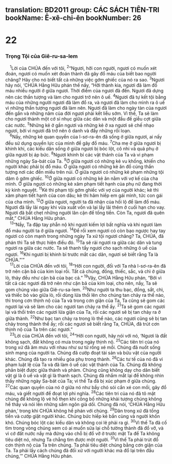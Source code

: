 translation: BD2011
group: CÁC SÁCH TIÊN-TRI
bookName: Ê-xê-chi-ên 
bookNumber: 26
-------

<div class="title"><h1>22</h1><h3>Trọng Tội của Giê-ru-sa-lem</h3></div>
<span class="verse exe_22_1"> <sup>1</sup>Lời của CHÚA đến với tôi, </span>
<span class="verse exe_22_2"><sup>2</sup>“Ngươi, hỡi con người, ngươi có muốn xét đoán, ngươi có muốn xét đoán thành đã gây đổ máu của biết bao người chăng? Hãy cho nó biết tất cả những việc gớm ghiếc của nó ra sao. </span>
<span class="verse exe_22_3"><sup>3</sup>Ngươi hãy nói, ‘CHÚA Hằng Hữu phán thế nầy, “Hỡi thành kia, ngươi đã làm đổ máu nhiều người ở giữa ngươi. Thời điểm của ngươi đã đến. Ngươi đã dựng nên các thần tượng và làm cho ngươi trở nên ô uế. </span>
<span class="verse exe_22_4"><sup>4</sup>Ngươi đã tự kết tội bằng máu của những người ngươi đã làm đổ ra, và ngươi đã làm cho mình ra ô uế vì những thần tượng ngươi đã làm nên. Ngươi đã làm cho ngày tàn của ngươi đến gần và những năm của đời ngươi phải kết liễu sớm. Vì thế, Ta sẽ làm cho ngươi thành một cớ sỉ nhục giữa các dân và một đầu đề giễu cợt giữa các nước. </span>
<span class="verse exe_22_5"><sup>5</sup>Những kẻ ở gần ngươi và những kẻ ở xa ngươi sẽ chế nhạo ngươi, bởi vì ngươi đã trở nên ô danh và đầy những rối loạn.<br/></span>
<span class="verse exe_22_6"> <sup>6</sup>Nầy, những kẻ quan quyền của I-sơ-ra-ên đã sống ở giữa ngươi, ai nấy đều sử dụng quyền lực của mình để gây đổ máu. </span>
<span class="verse exe_22_7"><sup>7</sup>Cha mẹ ở giữa ngươi bị khinh khi, các kiều dân sống ở giữa ngươi bị bóc lột, cô nhi và quả phụ ở giữa ngươi bị áp bức. </span>
<span class="verse exe_22_8"><sup>8</sup>Ngươi khinh bỉ các vật thánh của Ta và vi phạm những ngày Sa-bát của Ta. </span>
<span class="verse exe_22_9"><sup>9</sup>Ở giữa ngươi có những kẻ vu khống, khiến cho người khác phải bị đổ máu. Ở giữa ngươi có những kẻ ăn đồ cúng thần tượng nơi các đền miếu trên núi. Ở giữa ngươi có những kẻ phạm những tội dâm ô gớm ghiếc. </span>
<span class="verse exe_22_10"><sup>10</sup>Ở giữa ngươi có những kẻ ăn nằm với vợ kế của cha mình. Ở giữa ngươi có những kẻ xâm phạm tiết hạnh của phụ nữ đang thời kỳ kinh nguyệt. </span>
<span class="verse exe_22_11"><sup>11</sup>Kẻ thì phạm tội gớm ghiếc với vợ của người khác; kẻ thì xâm phạm tiết hạnh của con dâu; kẻ thì hãm hiếp em gái mình, tức con gái của cha mình. </span>
<span class="verse exe_22_12"><sup>12</sup>Ở giữa ngươi, người ta đã nhận của hối lộ để làm đổ máu. Ngươi đã lấy lãi ngay khi vừa xuất vốn và lại lấy lãi thêm ở cuối hạn cho vay. Ngươi đã bắt chẹt những người lân cận để tống tiền. Còn Ta, ngươi đã quên mất,” CHÚA Hằng Hữu phán.<br/></span>
<span class="verse exe_22_13"> <sup>13</sup>“Nầy, Ta đập tay phẫn nộ khi ngươi kiếm lợi bất nghĩa và khi ngươi làm đổ máu người ta ở giữa ngươi. </span>
<span class="verse exe_22_14"><sup>14</sup>Ðể rồi xem ngươi có còn bạo ngược hay tay ngươi có còn mạnh trong những ngày Ta xử tội ngươi chăng? Ta, CHÚA, đã phán thì Ta sẽ thực hiện điều đó. </span>
<span class="verse exe_22_15"><sup>15</sup>Ta sẽ rải ngươi ra giữa các dân và tung ngươi ra giữa các nước. Ta sẽ thanh tẩy ngươi cho sạch những ô uế của ngươi. </span>
<span class="verse exe_22_16"><sup>16</sup>Khi ngươi bị khinh bỉ trước mắt các dân, ngươi sẽ biết rằng Ta là CHÚA.”’”<br/></span>
<span class="verse exe_22_17"> <sup>17</sup>Lời của CHÚA đến với tôi, </span>
<span class="verse exe_22_18"><sup>18</sup>“Hỡi con người, đối với Ta nhà I-sơ-ra-ên đã trở nên cặn bã của kim loại rồi. Tất cả chúng, đồng, thiếc, sắc, và chì ở giữa lò, thảy đều như cặn bã của bạc cả.” </span>
<span class="verse exe_22_19"><sup>19</sup>Vậy, CHÚA Hằng Hữu phán, “Bởi vì tất cả các ngươi đã trở nên như cặn bã của kim loại, cho nên, nầy, Ta sẽ gom chúng vào giữa Giê-ru-sa-lem. </span>
<span class="verse exe_22_20"><sup>20</sup>Như người ta thu bạc, đồng, sắt, chì, và thiếc bỏ vào giữa lò, rồi dùng lửa thổi lên cho chúng tan chảy ra thể nào, thì trong cơn thịnh nộ của Ta và trong cơn giận của Ta, Ta cũng sẽ gom các ngươi lại và sẽ làm cho các ngươi tan chảy ra thể ấy. </span>
<span class="verse exe_22_21"><sup>21</sup>Ta sẽ gom các ngươi lại và thổi trên các ngươi lửa giận của Ta, rồi các ngươi sẽ bị tan chảy ra ở giữa thành. </span>
<span class="verse exe_22_22"><sup>22</sup>Như bạc tan chảy ra trong lò thể nào, các ngươi cũng sẽ bị tan chảy trong thành thể ấy; rồi các ngươi sẽ biết rằng Ta, CHÚA, đã trút cơn thịnh nộ của Ta trên các ngươi.”<br/></span>
<span class="verse exe_22_23"> <sup>23</sup>Lời của CHÚA đến với tôi, </span>
<span class="verse exe_22_24"><sup>24</sup>“Hỡi con người, hãy nói với nó, ‘Ngươi là đất không sạch, đất không có mưa trong ngày thịnh nộ. </span>
<span class="verse exe_22_25"><sup>25</sup>Các tiên tri của nó trong xứ đã âm mưu với nhau như sư tử rống xé mồi. Chúng đã nuốt sống sinh mạng của người ta. Chúng đã cướp đoạt tài sản và bửu vật của người khác. Chúng đã tạo ra nhiều góa phụ trong thành. </span>
<span class="verse exe_22_26"><sup>26</sup>Các tư tế của nó đã vi phạm luật lệ của Ta và đã làm ô uế các vật thánh của Ta. Chúng đã không phân biệt được giữa thánh và phàm. Chúng cũng không dạy cho dân biết vật gì là ô uế và vật gì là thanh sạch. Chúng đã nhắm mắt lại để không nhìn thấy những ngày Sa-bát của Ta; vì thế Ta đã bị xúc phạm ở giữa chúng. </span>
<span class="verse exe_22_27"><sup>27</sup>Các quan quyền của nó ở giữa nó như bầy chó sói cắn xé con mồi, gây đổ máu, và giết người để đoạt lợi phi nghĩa. </span>
<span class="verse exe_22_28"><sup>28</sup>Các tiên tri của nó đã tô mặt chúng để không lộ vẻ hổ thẹn khi công bố những khải tượng chúng không hề thấy và nói lên những sấm ngôn giả dối. Chúng đã nói, ‘CHÚA Hằng Hữu phán,’ trong khi CHÚA không hề phán với chúng. </span>
<span class="verse exe_22_29"><sup>29</sup>Dân trong xứ đã tống tiền và cướp giật người khác. Chúng bức hiếp kẻ bần cùng và người khốn khó. Chúng bóc lột các kiều dân và không coi lẽ phải ra gì. </span>
<span class="verse exe_22_30"><sup>30</sup>Vì thế Ta đã cố tìm trong vòng chúng xem có ai muốn sửa lại chỗ tường thành đã đổ vỡ, và vì cớ đất nước nầy mà đứng vào chỗ bị đổ vỡ ở trước mặt Ta để Ta không tiêu diệt nó, nhưng Ta chẳng tìm được một người. </span>
<span class="verse exe_22_31"><sup>31</sup>Vì thế Ta phải trút đổ cơn thịnh nộ của Ta trên chúng. Ta phải tiêu diệt chúng bằng cơn giận của Ta. Ta phải lấy cách chúng đã đối xử với người khác mà đổ lại trên đầu chúng,’” CHÚA Hằng Hữu phán.<br/></span>
